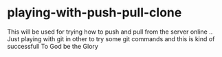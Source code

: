 # playing-with-push-pull-clone
This will be used for trying how to push and pull from the server online
..
Just playing with git in other to try some git commands and this is kind of successfull
To God be the Glory
